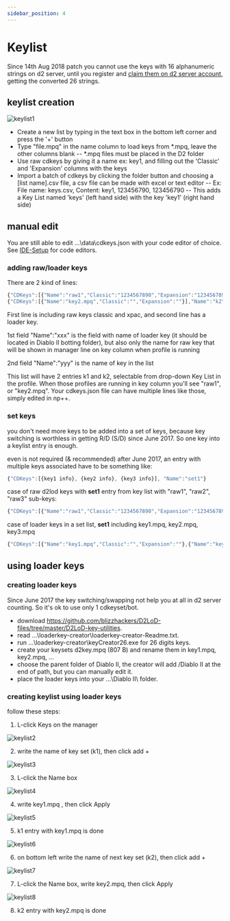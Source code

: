 ```yaml
---
sidebar_position: 4
---
```


# Keylist

Since 14th Aug 2018 patch you cannot use the keys with 16 alphanumeric strings on d2 server, until you register and [claim them on d2 server account](https://us.battle.net/account/management/claim-code.html), getting the converted 26 strings. 

## keylist creation
![keylist1](img/d2bot-keylist1.jpg)

* Create a new list by typing in the text box in the bottom left corner and press the '+' button
* Type "file.mpq" in the name column to load keys from *.mpq, leave the other columns blank -- *.mpq files must be placed in the D2 folder
* Use raw cdkeys by giving it a name ex: key1, and filling out the 'Classic' and 'Expansion' columns with the keys
* Import a batch of cdkeys by clicking the folder button and choosing a [list name].csv file, a csv file can be made with excel or text editor -- Ex: File name: keys.csv, Content: key1, 123456790, 123456790 -- This adds a Key List named 'keys' (left hand side) with the key 'key1' (right hand side)

## manual edit 
You are still able to edit ...\data\cdkeys.json with your code editor of choice. See [IDE-Setup](kolbot/IDES.md/#code-editors-ides) for code editors.

### adding raw/loader keys
There are 2 kind of lines:
```javascript
{"CDKeys":[{"Name":"raw1","Classic":"1234567890","Expansion":"1234567890"}],"Name":"k1"}
{"CDKeys":[{"Name":"key2.mpq","Classic":"","Expansion":""}],"Name":"k2"}
```
First line is including raw keys classic and xpac, and second line has a loader key.

1st field "Name":"xxx" is the field with name of loader key (it should be located in Diablo II botting folder), but also only the name for raw key that will be shown in manager line on key column when profile is running

2nd field "Name":"yyy" is the name of key in the list

This list will have 2 entries k1 and k2, selectable from drop-down Key List in the profile. When those profiles are running in key column you'll see "raw1", or "key2.mpq".
Your cdkeys.json file can have multiple lines like those, simply edited in np++.

### set keys
you don't need more keys to be added into a set of keys, because key switching is worthless in getting R/D (S/D) since June 2017. So one key into a keylist entry is enough.

even is not required (& recommended) after June 2017, an entry with multiple keys associated have to be something like:
```javascript
{"CDKeys":[{key1 info}, {key2 info}, {key3 info}], "Name":"set1"}
```
case of raw d2lod keys with **set1** entry from key list with "raw1", "raw2", "raw3" sub-keys:
```javascript
{"CDKeys":[{"Name":"raw1","Classic":"1234567890","Expansion":"1234567890"}, {"Name":"raw2","Classic":"1234567890","Expansion":"1234567890"}, {"Name":"raw3","Classic":"1234567890","Expansion":"1234567890"}],"Name":"set1"}
```

case of loader keys in a set list, **set1** including key1.mpq, key2.mpq, key3.mpq
```javascript
{"CDKeys":[{"Name":"key1.mpq","Classic":"","Expansion":""},{"Name":"key2.mpq","Classic":"","Expansion":""},{"Name":"key3.mpq","Classic":"","Expansion":""}],"Name":"set1"}
```
## using loader keys

### creating loader keys

Since June 2017 the key switching/swapping not help you at all in d2 server counting. So it's ok to use only 1 cdkeyset/bot.

* download https://github.com/blizzhackers/D2LoD-files/tree/master/D2LoD-key-utilities.
* read ...\loaderkey-creator\loaderkey-creator-Readme.txt.
* run ...\loaderkey-creator\keyCreator26.exe for 26 digits keys.
* create your keysets d2key.mpq (807 B) and rename them in key1.mpq, key2.mpq, ...
* choose the parent folder of Diablo II, the creator will add /Diablo II at the end of path, but you can manually edit it.
* place the loader keys into your ...\Diablo II\ folder.

### creating keylist using loader keys

follow these steps:
1. L-click Keys on the manager 

![keylist2](img/d2bot-keylist2.png)

2. write the name of key set (k1), then click add \+ 

![keylist3](img/d2bot-keylist3.png)

3. L-click the Name box 

![keylist4](img/d2bot-keylist4.png)

4. write key1.mpq , then click Apply 

![keylist5](img/d2bot-keylist5.png)

5. k1 entry with key1.mpq is done 

![keylist6](img/d2bot-keylist6.png)

6. on bottom left write the name of  next key set (k2), then click add \+ 

![keylist7](img/d2bot-keylist7.png)

7. L-click the Name box, write key2.mpq, then click Apply 

![keylist8](img/d2bot-keylist8.png)

8. k2 entry with key2.mpq is done